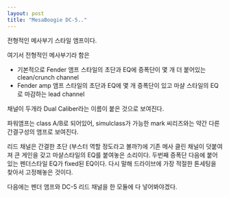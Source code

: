 ```yaml
---
layout: post
title: "MesaBoogie DC-5.."
---
```


전형적인 메사부기 스타일 앰프이다. 

여기서 전형적인 메사부기라 함은

- 기본적으로 Fender 앰프 스타일의 초단과 EQ에 증폭단이 몇 개 더 붙어있는 clean/crunch channel
- Fender amp 앰프 스타일의 초단과 EQ에 몇 개 증폭단이 있고 마샬 스타일의 EQ로 마감하는 lead channel

채널이 두개라 Dual Caliber라는 이름이 붙은 것으로 보여진다.

파워앰프는 class A/B로 되어있어, simulclass가 가능한 mark 씨리즈와는 약간 다른 간결구성의 앰프로 보여진다.

리드 채널은 간결한 초단 (부스터 역할 정도라고 볼까?)에 기존 메사 클린 채널이 덧붙여져 큰 게인을 갖고 마샬스타일의 EQ를 붙여놓은 소리이다. 두번째 증폭단 다음에 붙어있는 펜더스타일 EQ가 fixed된 EQ이다. 다시 말해 드라이브에 가장 적절한 톤세팅을 찾아서 고정해놓은 것이다.

다음에는 펜더 앰프와 DC-5 리드 채널을 한 모듈에 다 넣어봐야겠다.


